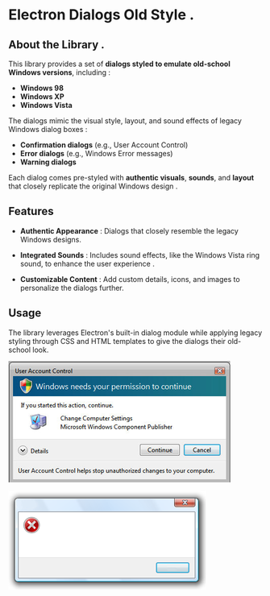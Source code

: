 # Electron Dialogs Old Style .

## About the Library .

This library provides a set of **dialogs styled to emulate old-school Windows versions**, including :

- **Windows 98**
- **Windows XP**
- **Windows Vista**

The dialogs mimic the visual style, layout, and sound effects of legacy Windows dialog boxes :

- **Confirmation dialogs** (e.g., User Account Control)
- **Error dialogs** (e.g., Windows Error messages)
- **Warning dialogs**

Each dialog comes pre-styled with **authentic visuals**, **sounds**, and **layout** that closely replicate the original Windows design .

## Features

- **Authentic Appearance** : Dialogs that closely resemble the legacy Windows designs.

- **Integrated Sounds** : Includes sound effects, like the Windows Vista ring sound, to enhance the user experience .

- **Customizable Content** : Add custom details, icons, and images to personalize the dialogs further.

## Usage

The library leverages Electron's built-in dialog module while applying legacy styling through CSS and HTML templates to give the dialogs their old-school look.

![Info Dialog Image](https://github.com/Avri-Here/all-windows-dialogs-electron/blob/main/src/app/pages/winVista/dialog/info.png)

![Info Dialog Image](https://github.com/Avri-Here/all-windows-dialogs-electron/blob/main/src/app/pages/winVista/dialog/emptyErr.png)
